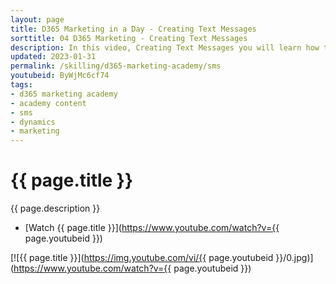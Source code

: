 ```yaml
---
layout: page
title: D365 Marketing in a Day - Creating Text Messages
sorttitle: 04 D365 Marketing - Creating Text Messages
description: In this video, Creating Text Messages you will learn how to quickly create and publish Text messages for use in Customer journeys. 
updated: 2023-01-31
permalink: /skilling/d365-marketing-academy/sms
youtubeid: ByWjMc6cf74
tags: 
- d365 marketing academy
- academy content
- sms
- dynamics
- marketing
---
```


# {{ page.title }}

{{ page.description }}

* [Watch {{ page.title }}](https://www.youtube.com/watch?v={{ page.youtubeid }})

[![{{ page.title }}](https://img.youtube.com/vi/{{ page.youtubeid }}/0.jpg)](https://www.youtube.com/watch?v={{ page.youtubeid }})
